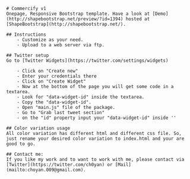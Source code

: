     # Commercify v1
    Onepage, Responsive Bootstrap template. Have a look at [Demo](http://shapebootstrap.net/preview/?id=1394) hosted at [ShapeBootstrap](http://shapebootstrap.net/).

    ## Instructions
        - Customize as your need.
        - Upload to a web server via ftp.

    ## Twitter setup
    Go to [Twitter Widgets](https://twitter.com/settings/widgets)

        - Click on "Create new"
        - Enter your credentials there
        - Click on "Create Widget"
        - Now at the bottom of the page you will get some code in a textarea.
        - Look for "data-widget-id" inside the textarea.
        - Copy the "data-widget-id".
        - Open "main.js" file of the package.
        - Go to "Grab last tweet section"
        - on the "id" property input your "data-widget-id" inside ''

    ## Color variation usage
    All color variation has different html and different css file. So, just rename your desired color variation to index.html and your are good to go.

    ## Contact me:
    If you like my work and to want to work with me, please contact via [Twitter](https://twitter.com/ch0yan) or [Mail](mailto:choyan.009@gmail.com).
